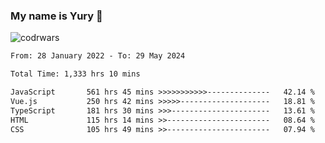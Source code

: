 ### My name is Yury 👋 
![codrwars](https://www.codewars.com/users/litury/badges/micro) 


<!--START_SECTION:waka-->

```txt
From: 28 January 2022 - To: 29 May 2024

Total Time: 1,333 hrs 10 mins

JavaScript       561 hrs 45 mins >>>>>>>>>>>--------------   42.14 %
Vue.js           250 hrs 42 mins >>>>>--------------------   18.81 %
TypeScript       181 hrs 30 mins >>>----------------------   13.61 %
HTML             115 hrs 14 mins >>-----------------------   08.64 %
CSS              105 hrs 49 mins >>-----------------------   07.94 %
```

<!--END_SECTION:waka-->

